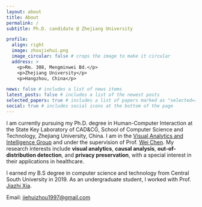 ```yaml
---
layout: about
title: About
permalink: /
subtitle: Ph.D. candidate @ Zhejiang University

profile:
  align: right
  image: zhoujiehui.png
  image_circular: false # crops the image to make it circular
  address: >
    <p>Rm. 308, Mengminwei Bd.</p>
    <p>Zhejiang University</p>
    <p>Hangzhou, China</p>

news: false # includes a list of news items
latest_posts: false # includes a list of the newest posts
selected_papers: true # includes a list of papers marked as "selected={true}"
social: true # includes social icons at the bottom of the page
---
```


I am currently pursuing my Ph.D. degree in Human-Computer Interaction at the State Key Laboratory of CAD&CG, School of Computer Science and Technology, Zhejiang University, China. I am in the [Visual Analytics and Intelligence Group](https://zjuvag.org/) and under the supervision of Prof. [Wei Chen](http://www.cad.zju.edu.cn/home/chenwei/index_cn.html). My research interests include **visual analytics**, **causal analysis**, **out-of-distribution detection**, and **privacy preservation**, with a special interest in their applications in healthcare.

I earned my B.S degree in computer science and technology from Central South University in 2019. As an undergraduate student, I worked with Prof. [Jiazhi Xia](https://www.xiajiazhi.com/index.html).

Email: jiehuizhou1997@gmail.com
